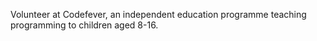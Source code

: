 
Volunteer at Codefever, an independent education programme teaching programming to children aged 8-16.
